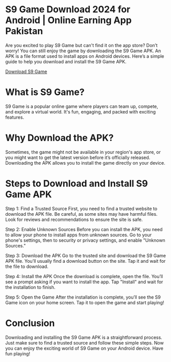 # S9 Game Download 2024 for Android | Online Earning App Pakistan

Are you excited to play S9 Game but can't find it on the app store? Don’t worry! You can still enjoy the game by downloading the S9 Game APK. An APK is a file format used to install apps on Android devices. Here’s a simple guide to help you download and install the S9 Game APK.

<a href="https://s9game.club">Download S9 Game</a>

# What is S9 Game?

S9 Game is a popular online game where players can team up, compete, and explore a virtual world. It's fun, engaging, and packed with exciting features.

# Why Download the APK?

Sometimes, the game might not be available in your region's app store, or you might want to get the latest version before it’s officially released. Downloading the APK allows you to install the game directly on your device.

# Steps to Download and Install S9 Game APK
Step 1: Find a Trusted Source
First, you need to find a trusted website to download the APK file. Be careful, as some sites may have harmful files. Look for reviews and recommendations to ensure the site is safe.

Step 2: Enable Unknown Sources
Before you can install the APK, you need to allow your phone to install apps from unknown sources. Go to your phone's settings, then to security or privacy settings, and enable "Unknown Sources."

Step 3: Download the APK
Go to the trusted site and download the S9 Game APK file. You’ll usually find a download button on the site. Tap it and wait for the file to download.

Step 4: Install the APK
Once the download is complete, open the file. You’ll see a prompt asking if you want to install the app. Tap "Install" and wait for the installation to finish.

Step 5: Open the Game
After the installation is complete, you’ll see the S9 Game icon on your home screen. Tap it to open the game and start playing!

# Conclusion
Downloading and installing the S9 Game APK is a straightforward process. Just make sure to find a trusted source and follow these simple steps. Now you can enjoy the exciting world of S9 Game on your Android device. Have fun playing!
